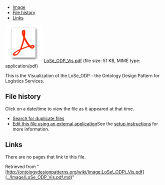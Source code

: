 * [Image](../Image/LoSe_ODP_Vis.pdf.md#file)
* [File history](../Image/LoSe_ODP_Vis.pdf.md#filehistory)
* [Links](../Image/LoSe_ODP_Vis.pdf.md#filelinks)

[![](../skins/common/images/icons/fileicon-pdf.png)](../Image/LoSe_ODP_Vis.pdf.md "LoSe ODP Vis.pdf")
[LoSe\_ODP\_Vis.pdf](../images/6/6e/LoSe_ODP_Vis.pdf "LoSe ODP Vis.pdf")‎  (file size: 51 KB, MIME type: application/pdf)




This is the Visualization of the LoSe\_ODP - the Ontology Design Pattern for Logistics Services.




## File history

Click on a date/time to view the file as it appeared at that time.



  
* [Search for duplicate files](http://ontologydesignpatterns.org/wiki/Special:FileDuplicateSearch/LoSe_ODP_Vis.pdf "Special:FileDuplicateSearch/LoSe ODP Vis.pdf")
* [Edit this file using an external application](http://ontologydesignpatterns.org/wiki/index.php?title=Image:LoSe_ODP_Vis.pdf&action=edit&externaledit=true&mode=file "Image:LoSe ODP Vis.pdf")See the [setup instructions](http://www.mediawiki.org/wiki/Manual:External_editors "http://www.mediawiki.org/wiki/Manual:External_editors") for more information.

## Links



There are no pages that link to this file.




Retrieved from "[http://ontologydesignpatterns.org/wiki/Image:LoSe\_ODP\_Vis.pdf](../Image/LoSe_ODP_Vis.pdf.md)"